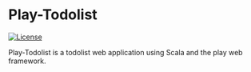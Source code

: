 # Play-Todolist

[![License][license-image]][license-url]

Play-Todolist is a todolist web application using Scala and the play web framework.


[license-url]: https://github.com/0xfoo/play-todolist/blob/master/LICENSE
[license-image]: https://img.shields.io/badge/license-MIT-blue.svg?style=flat
